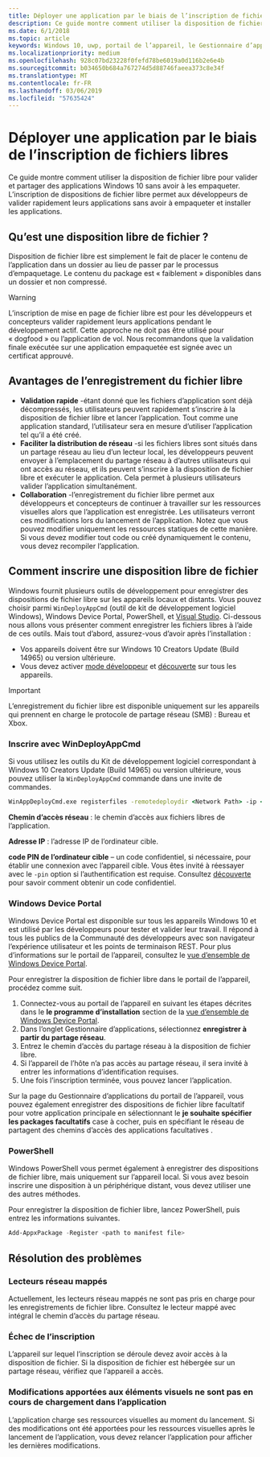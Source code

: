 ```yaml
---
title: Déployer une application par le biais de l’inscription de fichiers libres
description: Ce guide montre comment utiliser la disposition de fichier libre pour valider et partager des applications Windows 10 sans avoir à les empaqueter.
ms.date: 6/1/2018
ms.topic: article
keywords: Windows 10, uwp, portail de l’appareil, le Gestionnaire d’applications, déploiement, Kit de développement logiciel
ms.localizationpriority: medium
ms.openlocfilehash: 928c07bd23228f0fefd78be6019a0d116b2e6e4b
ms.sourcegitcommit: b034650b684a767274d5d88746faeea373c8e34f
ms.translationtype: MT
ms.contentlocale: fr-FR
ms.lasthandoff: 03/06/2019
ms.locfileid: "57635424"
---
```

# <a name="deploy-an-app-through-loose-file-registration"></a>Déployer une application par le biais de l’inscription de fichiers libres 

Ce guide montre comment utiliser la disposition de fichier libre pour valider et partager des applications Windows 10 sans avoir à les empaqueter. L’inscription de dispositions de fichier libre permet aux développeurs de valider rapidement leurs applications sans avoir à empaqueter et installer les applications. 

## <a name="what-is-a-loose-file-layout"></a>Qu’est une disposition libre de fichier ?

Disposition de fichier libre est simplement le fait de placer le contenu de l’application dans un dossier au lieu de passer par le processus d’empaquetage. Le contenu du package est « faiblement » disponibles dans un dossier et non compressé. 

> [!WARNING]
> L’inscription de mise en page de fichier libre est pour les développeurs et concepteurs valider rapidement leurs applications pendant le développement actif. Cette approche ne doit pas être utilisé pour « dogfood » ou l’application de vol. Nous recommandons que la validation finale exécutée sur une application empaquetée est signée avec un certificat approuvé. 

## <a name="advantages-of-loose-file-registration"></a>Avantages de l’enregistrement du fichier libre

- **Validation rapide** -étant donné que les fichiers d’application sont déjà décompressés, les utilisateurs peuvent rapidement s’inscrire à la disposition de fichier libre et lancer l’application. Tout comme une application standard, l’utilisateur sera en mesure d’utiliser l’application tel qu’il a été créé. 
- **Faciliter la distribution de réseau** -si les fichiers libres sont situés dans un partage réseau au lieu d’un lecteur local, les développeurs peuvent envoyer à l’emplacement du partage réseau à d’autres utilisateurs qui ont accès au réseau, et ils peuvent s’inscrire à la disposition de fichier libre et exécuter le application. Cela permet à plusieurs utilisateurs valider l’application simultanément. 
- **Collaboration** -l’enregistrement du fichier libre permet aux développeurs et concepteurs de continuer à travailler sur les ressources visuelles alors que l’application est enregistrée. Les utilisateurs verront ces modifications lors du lancement de l’application. Notez que vous pouvez modifier uniquement les ressources statiques de cette manière. Si vous devez modifier tout code ou créé dynamiquement le contenu, vous devez recompiler l’application.

## <a name="how-to-register-a-loose-file-layout"></a>Comment inscrire une disposition libre de fichier

Windows fournit plusieurs outils de développement pour enregistrer des dispositions de fichier libre sur les appareils locaux et distants. Vous pouvez choisir parmi `WinDeployAppCmd` (outil de kit de développement logiciel Windows), Windows Device Portal, PowerShell, et [Visual Studio](https://docs.microsoft.com/windows/uwp/debug-test-perf/deploying-and-debugging-uwp-apps#register-layout-from-network). Ci-dessous nous allons vous présenter comment enregistrer les fichiers libres à l’aide de ces outils. Mais tout d’abord, assurez-vous d’avoir après l’installation :

- Vos appareils doivent être sur Windows 10 Creators Update (Build 14965) ou version ultérieure.
- Vous devez activer [mode développeur](https://msdn.microsoft.com/windows/uwp/get-started/enable-your-device-for-development) et [découverte](https://docs.microsoft.com/en-us/windows/uwp/get-started/enable-your-device-for-development#device-discovery) sur tous les appareils.

> [!IMPORTANT]
> L’enregistrement du fichier libre est disponible uniquement sur les appareils qui prennent en charge le protocole de partage réseau (SMB) : Bureau et Xbox. 

### <a name="register-with-windeployappcmd"></a>Inscrire avec WinDeployAppCmd

Si vous utilisez les outils du Kit de développement logiciel correspondant à Windows 10 Creators Update (Build 14965) ou version ultérieure, vous pouvez utiliser la `WinDeployAppCmd` commande dans une invite de commandes.

```cmd
WinAppDeployCmd.exe registerfiles -remotedeploydir <Network Path> -ip <IP Address> -pin <target machine PIN>
```

**Chemin d’accès réseau** : le chemin d’accès aux fichiers libres de l’application.

**Adresse IP** : l’adresse IP de l’ordinateur cible.

**code PIN de l’ordinateur cible** – un code confidentiel, si nécessaire, pour établir une connexion avec l’appareil cible. Vous êtes invité à réessayer avec le `-pin` option si l’authentification est requise. Consultez [découverte](https://docs.microsoft.com/windows/uwp/get-started/enable-your-device-for-development#device-discovery) pour savoir comment obtenir un code confidentiel.

### <a name="windows-device-portal"></a>Windows Device Portal

Windows Device Portal est disponible sur tous les appareils Windows 10 et est utilisé par les développeurs pour tester et valider leur travail. Il répond à tous les publics de la Communauté des développeurs avec son navigateur l’expérience utilisateur et les points de terminaison REST. Pour plus d’informations sur le portail de l’appareil, consultez le [vue d’ensemble de Windows Device Portal](device-portal.md).

Pour enregistrer la disposition de fichier libre dans le portail de l’appareil, procédez comme suit.

1. Connectez-vous au portail de l’appareil en suivant les étapes décrites dans le **le programme d’installation** section de la [vue d’ensemble de Windows Device Portal](device-portal.md).
1. Dans l’onglet Gestionnaire d’applications, sélectionnez **enregistrer à partir du partage réseau**.
1. Entrez le chemin d’accès du partage réseau à la disposition de fichier libre. 
1. Si l’appareil de l’hôte n’a pas accès au partage réseau, il sera invité à entrer les informations d’identification requises.
1. Une fois l’inscription terminée, vous pouvez lancer l’application.

Sur la page du Gestionnaire d’applications du portail de l’appareil, vous pouvez également enregistrer des dispositions de fichier libre facultatif pour votre application principale en sélectionnant le **je souhaite spécifier les packages facultatifs** case à cocher, puis en spécifiant le réseau de partagent des chemins d’accès des applications facultatives . 

### <a name="powershell"></a>PowerShell 

Windows PowerShell vous permet également à enregistrer des dispositions de fichier libre, mais uniquement sur l’appareil local. Si vous avez besoin inscrire une disposition à un périphérique distant, vous devez utiliser une des autres méthodes. 

Pour enregistrer la disposition de fichier libre, lancez PowerShell, puis entrez les informations suivantes.

```PowerShell
Add-AppxPackage -Register <path to manifest file>
```

## <a name="troubleshooting"></a>Résolution des problèmes

### <a name="mapped-network-drives"></a>Lecteurs réseau mappés
Actuellement, les lecteurs réseau mappés ne sont pas pris en charge pour les enregistrements de fichier libre. Consultez le lecteur mappé avec intégral le chemin d’accès du partage réseau.

### <a name="registration-failure"></a>Échec de l’inscription
L’appareil sur lequel l’inscription se déroule devez avoir accès à la disposition de fichier. Si la disposition de fichier est hébergée sur un partage réseau, vérifiez que l’appareil a accès. 

### <a name="modifications-to-visual-assets-arent-being-loaded-in-the-app"></a>Modifications apportées aux éléments visuels ne sont pas en cours de chargement dans l’application 
L’application charge ses ressources visuelles au moment du lancement. Si des modifications ont été apportées pour les ressources visuelles après le lancement de l’application, vous devez relancer l’application pour afficher les dernières modifications.